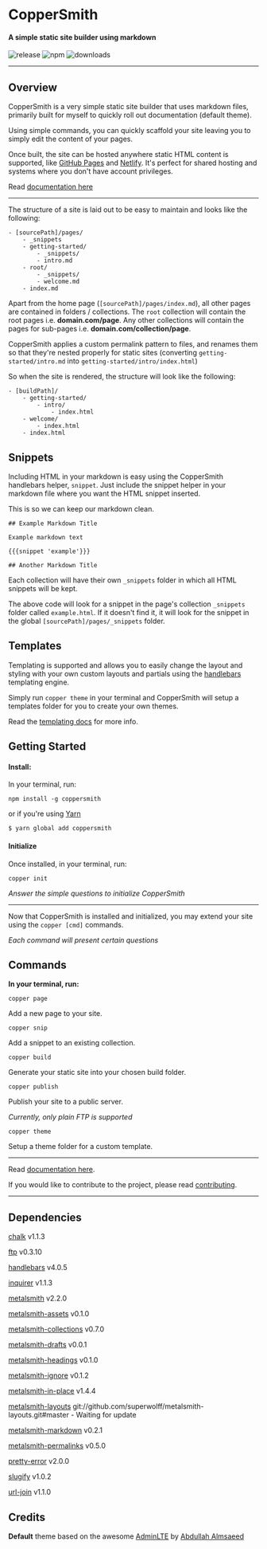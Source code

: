# CopperSmith

#### A simple static site builder using markdown

![release](https://img.shields.io/github/release/charlgottschalk/coppersmith.svg) ![npm](https://img.shields.io/npm/v/coppersmith.svg) ![downloads](https://img.shields.io/npm/dt/coppersmith.svg)

---

## Overview

CopperSmith is a very simple static site builder that uses markdown files, primarily built for myself to quickly roll out documentation (default theme).

Using simple commands, you can quickly scaffold your site leaving you to simply edit the content of your pages.

Once built, the site can be hosted anywhere static HTML content is supported, like [GitHub Pages](https://pages.github.com/) and [Netlify](https://www.netlify.com/). It's perfect for shared hosting and systems where you don't have account privileges.

Read [documentation here](https://charlgottschalk.github.io/coppersmith/docs/)

---

The structure of a site is laid out to be easy to maintain and looks like the following:

```
- [sourcePath]/pages/
    - _snippets
    - getting-started/
        - _snippets/
        - intro.md
    - root/
        - _snippets/
        - welcome.md
    - index.md
```

Apart from the home page (`[sourcePath]/pages/index.md`), all other pages are contained in folders / collections. The `root` collection will contain the root pages i.e. **domain.com/page**. Any other collections will contain the pages for sub-pages i.e. **domain.com/collection/page**.

CopperSmith applies a custom permalink pattern to files, and renames them so that they're nested properly for static sites (converting `getting-started/intro.md` into `getting-started/intro/index.html`)

So when the site is rendered, the structure will look like the following:

```
- [buildPath]/
    - getting-started/
        - intro/
            - index.html
    - welcome/
        - index.html
    - index.html
```

## Snippets

Including HTML in your markdown is easy using the CopperSmith handlebars helper, `snippet`. Just include the snippet helper in your markdown file where you want the HTML snippet inserted. 

This is so we can keep our markdown clean.

```
## Example Markdown Title

Example markdown text

{{{snippet 'example'}}}

## Another Markdown Title
```

Each collection will have their own `_snippets` folder in which all HTML snippets will be kept.

The above code will look for a snippet in the page's collection `_snippets` folder called `example.html`. If it doesn't find it, it will look for the snippet in the global `[sourcePath]/pages/_snippets` folder.

## Templates

Templating is supported and allows you to easily change the layout and styling with your own custom layouts and partials using the [handlebars](http://handlebarsjs.com/) templating engine.

Simply run `copper theme` in your terminal and CopperSmith will setup a templates folder for you to create your own themes.

Read the [templating docs](https://charlgottschalk.github.io/coppersmith/docs/templates/setup/) for more info.

## Getting Started

#### Install:

In your terminal, run:
```
npm install -g coppersmith
```

or if you're using [Yarn](https://yarnpkg.com/)

```
$ yarn global add coppersmith
```

#### Initialize

Once installed, in your terminal, run:

```
copper init
```

_Answer the simple questions to initialize CopperSmith_

---

Now that CopperSmith is installed and initialized, you may extend your site using the `copper [cmd]` commands.

_Each command will present certain questions_

## Commands

**In your terminal, run:**

```
copper page
```

Add a new page to your site.

```
copper snip
```

Add a snippet to an existing collection.

```
copper build
```

Generate your static site into your chosen build folder.

```
copper publish
```

Publish your site to a public server.

_Currently, only plain FTP is supported_

```
copper theme
```

Setup a theme folder for a custom template.

---

Read [documentation here](https://charlgottschalk.github.io/coppersmith/docs/).

If you would like to contribute to the project, please read [contributing](https://charlgottschalk.github.io/coppersmith/docs/contributing/).

---

## Dependencies

[chalk](https://www.npmjs.com/package/chalk) v1.1.3

[ftp](https://www.npmjs.com/package/ftp) v0.3.10

[handlebars](https://www.npmjs.com/package/handlebars) v4.0.5

[inquirer](https://www.npmjs.com/package/inquirer) v1.1.3

[metalsmith](https://www.npmjs.com/package/metalsmith) v2.2.0

[metalsmith-assets](https://www.npmjs.com/package/metalsmith-assets) v0.1.0

[metalsmith-collections](https://www.npmjs.com/package/metalsmith-collections) v0.7.0

[metalsmith-drafts](https://www.npmjs.com/package/metalsmith-drafts) v0.0.1

[metalsmith-headings](https://www.npmjs.com/package/metalsmith-headings) v0.1.0

[metalsmith-ignore](https://www.npmjs.com/package/metalsmith-ignore) v0.1.2

[metalsmith-in-place](https://www.npmjs.com/package/metalsmith-in-place) v1.4.4

[metalsmith-layouts](https://www.npmjs.com/package/metalsmith-layouts) git://github.com/superwolff/metalsmith-layouts.git#master - Waiting for update

[metalsmith-markdown](https://www.npmjs.com/package/metalsmith-markdown) v0.2.1

[metalsmith-permalinks](https://www.npmjs.com/package/metalsmith-permalinks) v0.5.0

[pretty-error](https://www.npmjs.com/package/pretty-error) v2.0.0

[slugify](https://www.npmjs.com/package/slugify) v1.0.2

[url-join](https://www.npmjs.com/package/url-join) v1.1.0

## Credits

**Default** theme based on the awesome [AdminLTE](https://almsaeedstudio.com/preview) by [Abdullah Almsaeed](https://almsaeedstudio.com/)